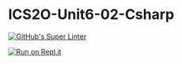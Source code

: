 # ICS2O-Unit6-02-Csharp

[![GitHub's Super Linter](https://github.com/Emmanuel-Fofeyin/ICS2O-Unit6-02-Csharp/workflows/GitHub's%20Super%20Linter/badge.svg)](https://github.com/Emmanuel-Fofeyin/ICS2O-Unit6-02-Csharp/actions)

[![Run on Repl.it](https://repl.it/badge/github/Emmanuel-Fofeyin/ICS2O-Unit6-02-Csharp)](https://repl.it/github/Emmanuel-Fofeyin/ICS2O-Unit6-02-Csharp)
